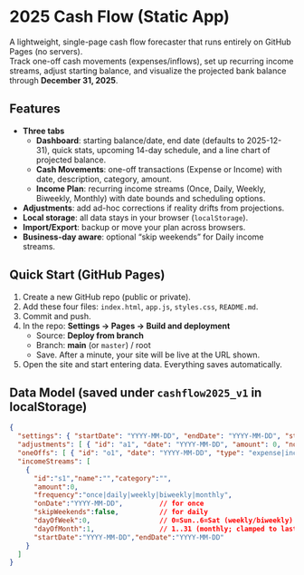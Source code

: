 # 2025 Cash Flow (Static App)

A lightweight, single-page cash flow forecaster that runs entirely on GitHub Pages (no servers).  
Track one-off cash movements (expenses/inflows), set up recurring income streams, adjust starting balance, and visualize the projected bank balance through **December 31, 2025**.

## Features
- **Three tabs**
  - **Dashboard**: starting balance/date, end date (defaults to 2025-12-31), quick stats, upcoming 14-day schedule, and a line chart of projected balance.
  - **Cash Movements**: one-off transactions (Expense or Income) with date, description, category, amount.
  - **Income Plan**: recurring income streams (Once, Daily, Weekly, Biweekly, Monthly) with date bounds and scheduling options.
- **Adjustments**: add ad-hoc corrections if reality drifts from projections.
- **Local storage**: all data stays in your browser (`localStorage`).
- **Import/Export**: backup or move your plan across browsers.
- **Business-day aware**: optional “skip weekends” for Daily income streams.

## Quick Start (GitHub Pages)
1. Create a new GitHub repo (public or private).
2. Add these four files: `index.html`, `app.js`, `styles.css`, `README.md`.
3. Commit and push.
4. In the repo: **Settings → Pages → Build and deployment**  
   - Source: **Deploy from branch**  
   - Branch: **main** (or `master`) / root  
   - Save. After a minute, your site will be live at the URL shown.
5. Open the site and start entering data. Everything saves automatically.

## Data Model (saved under `cashflow2025_v1` in localStorage)
```json
{
  "settings": { "startDate": "YYYY-MM-DD", "endDate": "YYYY-MM-DD", "startingBalance": 0 },
  "adjustments": [ { "id": "a1", "date": "YYYY-MM-DD", "amount": 0, "note": "" } ],
  "oneOffs": [ { "id": "o1", "date": "YYYY-MM-DD", "type": "expense|income", "name": "", "category": "", "amount": 0 } ],
  "incomeStreams": [
    {
      "id":"s1","name":"","category":"",
      "amount":0,
      "frequency":"once|daily|weekly|biweekly|monthly",
      "onDate":"YYYY-MM-DD",         // for once
      "skipWeekends":false,          // for daily
      "dayOfWeek":0,                 // 0=Sun..6=Sat (weekly/biweekly)
      "dayOfMonth":1,                // 1..31 (monthly; clamped to last day if needed)
      "startDate":"YYYY-MM-DD","endDate":"YYYY-MM-DD"
    }
  ]
}
